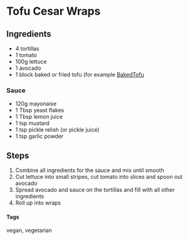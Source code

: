 # Tofu Cesar Wraps

## Ingredients

* 4 tortillas 
* 1 tomato 
* 100g lettuce
* 1 avocado
* 1 block baked or fried tofu (for example [BakedTofu](BakedTofu.html)

### Sauce

* 120g mayonaise
* 1 Tbsp yeast flakes
* 1 Tbsp lemon juice
* 1 tsp mustard
* 1 tsp pickle relish (or pickle juice)
* 1 tsp garlic powder

## Steps

1. Combine all ingredients for the sauce and mix until smooth
2. Cut lettuce into small stripes, cut tomato into slices and spoon out avocado
3. Spread avocado and sauce on the tortillas and fill with all other ingredients
4. Roll up into wraps

#### Tags
vegan, vegetarian
